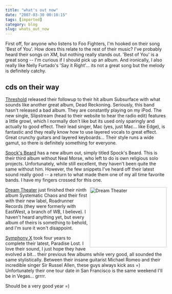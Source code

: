 ```yaml
---
title: "what's out now"
date: "2007-03-30 00:10:15"
tags: [imported]
category: blog
slug: whats_out_now
---
```


First off, for anyone who listens to Foo Fighters, I'm hooked on their song 'Best of You'. How does this relate to the rest of their music? I've probably heard their songs on XM, but nothing really stands out. 'Best of You' is a great song -- I'm curious if I should pick up an album. And ironically, I also really like Nelly Furtado's 'Say it Right'... its not a great song but the melody is definitely catchy.

## cds on their way

<a href="https://www.thresh.net/" title="Great UK band">Threshold</a> released their followup to their hit album Subsurface with what sounds like another great album, Dead Reckoning. Seriously, this band hasn't released a bad album. They are constantly playing on my iPod. The new single, Slipstream (head to their website to hear the radio edit) features a little growl, which I normally don't like but its used only sparingly and actually to good effect. Their lead singer, Mac (yes, just Mac... like Edge), is fantastic and they really know how to use layered vocals to great effect. Great crunchy guitars and layered keyboards... Their style runs a wide gamut, so there is definitely something for everyone.

<a href="https://www.spocksbeard.com/">Spock's Beard</a> has a new album out, simply titled Spock's Beard. This is their third album without Neal Morse, who left to do is own religious solo projects. Unfortunately, while still excellent, they haven't been quite the same without him. However, the few snippets I've heard off their latest sound really good -- a return to what made them one of my all time favorite bands. I have my fingers crossed for this one.

<img src="https://farm1.static.flickr.com/121/269282449_dac228a633_m.jpg" title="Dream Theater" alt="Dream Theater" style="float: right" height="188" width="240" /><a href="https://www.dreamtheater.net/">Dream Theater</a> just finished their ninth album Systematic Chaos and their first with their new label, Roadrunner Records (they were formerly with EastWest, a branch of WB, I believe). I haven't heard anything yet, but every album of theirs is something to behold, and I'm sure it won't disappoint.

<a href="https://www.symphonyx.com/">Symphony X</a> took four years to complete their latest, Paradise Lost. I love their sound, I just hope they have evolved a bit... their previous few albums while very good, all sounded the same stylistically. Between their insane guitarist Michael Romeo and their incredible singer Sir Russel Allen, these guys always kick ass =) Unfortunately their one tour date in San Francisco is the same weekend I'll be in Vegas... grrrr.

Should be a very good year =)

